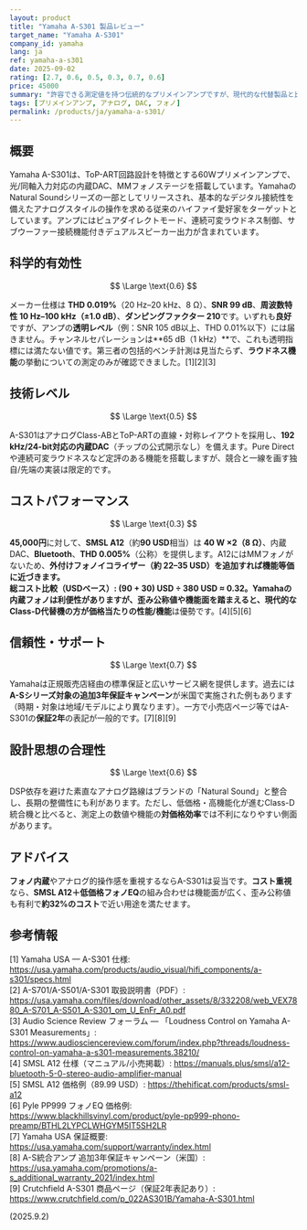 ```yaml
---
layout: product
title: "Yamaha A-S301 製品レビュー"
target_name: "Yamaha A-S301"
company_id: yamaha
lang: ja
ref: yamaha-a-s301
date: 2025-09-02
rating: [2.7, 0.6, 0.5, 0.3, 0.7, 0.6]
price: 45000
summary: "許容できる測定値を持つ伝統的なプリメインアンプですが、現代的な代替製品と比較するとコストパフォーマンスが劣ります"
tags: [プリメインアンプ, アナログ, DAC, フォノ]
permalink: /products/ja/yamaha-a-s301/
---
```


## 概要

Yamaha A-S301は、ToP-ART回路設計を特徴とする60Wプリメインアンプで、光/同軸入力対応の内蔵DAC、MMフォノステージを搭載しています。YamahaのNatural Soundシリーズの一部としてリリースされ、基本的なデジタル接続性を備えたアナログスタイルの操作を求める従来のハイファイ愛好家をターゲットとしています。アンプにはピュアダイレクトモード、連続可変ラウドネス制御、サブウーファー接続機能付きデュアルスピーカー出力が含まれています。

## 科学的有効性

$$ \Large \text{0.6} $$

メーカー仕様は **THD 0.019%**（20 Hz–20 kHz、8 Ω）、**SNR 99 dB**、**周波数特性 10 Hz–100 kHz（±1.0 dB）**、**ダンピングファクター 210**です。いずれも**良好**ですが、アンプの**透明レベル**（例：SNR 105 dB以上、THD 0.01%以下）には届きません。チャンネルセパレーションは**65 dB（1 kHz）**で、これも透明指標には満たない値です。第三者の包括的ベンチ計測は見当たらず、**ラウドネス機能**の挙動についての測定のみが確認できました。[1][2][3]

## 技術レベル

$$ \Large \text{0.5} $$

A-S301はアナログClass-ABとToP-ARTの直線・対称レイアウトを採用し、**192 kHz/24-bit対応の内蔵DAC**（チップの公式開示なし）を備えます。Pure Directや連続可変ラウドネスなど定評のある機能を搭載しますが、競合と一線を画す独自/先端の実装は限定的です。

## コストパフォーマンス

$$ \Large \text{0.3} $$

**45,000円**に対して、**SMSL A12**（約**90 USD**相当）は **40 W ×2（8 Ω）**、内蔵DAC、**Bluetooth**、**THD 0.005%**（公称）を提供します。A12にはMMフォノがないため、**外付けフォノイコライザー（約 22–35 USD）**を追加すれば機能等価に近づきます。  
**総コスト比較（USDベース）:** (90 + 30) **USD** ÷ **380 USD** ≈ **0.32**。Yamahaの内蔵フォノは利便性がありますが、歪み公称値や機能面を踏まえると、現代的なClass-D代替機の方が**価格当たりの性能/機能**は優勢です。[4][5][6]

## 信頼性・サポート

$$ \Large \text{0.7} $$

Yamahaは正規販売店経由の標準保証と広いサービス網を提供します。過去には**A-Sシリーズ対象の追加3年保証キャンペーン**が米国で実施された例もあります（時期・対象は地域/モデルにより異なります）。一方で小売店ページ等ではA-S301の**保証2年**の表記が一般的です。[7][8][9]

## 設計思想の合理性

$$ \Large \text{0.6} $$

DSP依存を避けた素直なアナログ路線はブランドの「Natural Sound」と整合し、長期の整備性にも利があります。ただし、低価格・高機能化が進むClass-D統合機と比べると、測定上の数値や機能の**対価格効率**では不利になりやすい側面があります。

## アドバイス

**フォノ内蔵**やアナログ的操作感を重視するならA-S301は妥当です。**コスト重視**なら、**SMSL A12＋低価格フォノEQ**の組み合わせは機能面が広く、歪み公称値も有利で**約32%のコスト**で近い用途を満たせます。

## 参考情報

[1] Yamaha USA — A-S301 仕様: https://usa.yamaha.com/products/audio_visual/hifi_components/a-s301/specs.html  
[2] A-S701/A-S501/A-S301 取扱説明書（PDF）: https://usa.yamaha.com/files/download/other_assets/8/332208/web_VEX7880_A-S701_A-S501_A-S301_om_U_EnFr_A0.pdf  
[3] Audio Science Review フォーラム — 「Loudness Control on Yamaha A-S301 Measurements」: https://www.audiosciencereview.com/forum/index.php?threads/loudness-control-on-yamaha-a-s301-measurements.38210/  
[4] SMSL A12 仕様（マニュアル/小売掲載）: https://manuals.plus/smsl/a12-bluetooth-5-0-stereo-audio-amplifier-manual  
[5] SMSL A12 価格例（89.99 USD）: https://thehificat.com/products/smsl-a12  
[6] Pyle PP999 フォノEQ 価格例: https://www.blackhillsvinyl.com/product/pyle-pp999-phono-preamp/BTHL2LYPCLWHGYM5IT5SH2LR  
[7] Yamaha USA 保証概要: https://usa.yamaha.com/support/warranty/index.html  
[8] A-S統合アンプ 追加3年保証キャンペーン（米国）: https://usa.yamaha.com/promotions/a-s_additional_warranty_2021/index.html  
[9] Crutchfield A-S301 商品ページ（保証2年表記あり）: https://www.crutchfield.com/p_022AS301B/Yamaha-A-S301.html

(2025.9.2)

